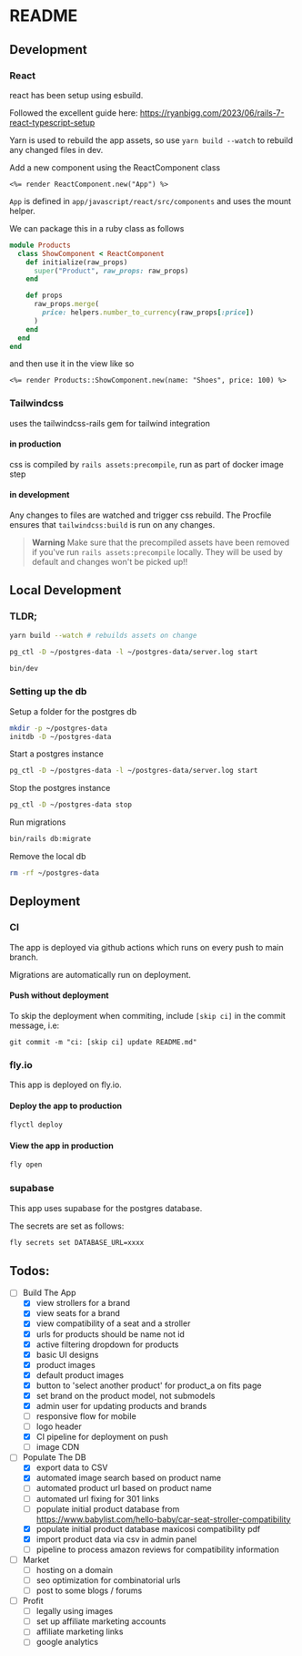 # README

## Development

### React

react has been setup using esbuild.

Followed the excellent guide here: https://ryanbigg.com/2023/06/rails-7-react-typescript-setup

Yarn is used to rebuild the app assets, so use `yarn build --watch` to rebuild any changed files in dev.

Add a new component using the ReactComponent class
```erb
<%= render ReactComponent.new("App") %>
```

`App` is defined in `app/javascript/react/src/components` and uses the mount helper.

We can package this in a ruby class as follows
```ruby
module Products
  class ShowComponent < ReactComponent
    def initialize(raw_props)
      super("Product", raw_props: raw_props)
    end

    def props
      raw_props.merge(
        price: helpers.number_to_currency(raw_props[:price])
      )
    end
  end
end
```

and then use it in the view like so

```erb
<%= render Products::ShowComponent.new(name: "Shoes", price: 100) %>
```

### Tailwindcss

uses the tailwindcss-rails gem for tailwind integration

#### in production

css is compiled by `rails assets:precompile`, run as part of docker image step

#### in development

Any changes to files are watched and trigger css rebuild. The Procfile ensures that `tailwindcss:build` is run on any changes.

> **Warning**
> Make sure that the precompiled assets have been removed if you've run `rails assets:precompile` locally. They will be used by default and changes won't be picked up!!

## Local Development

### TLDR;
```bash
yarn build --watch # rebuilds assets on change
```
```bash
pg_ctl -D ~/postgres-data -l ~/postgres-data/server.log start
```
```bash
bin/dev
```

### Setting up the db

Setup a folder for the postgres db 
```bash
mkdir -p ~/postgres-data
initdb -D ~/postgres-data
```

Start a postgres instance

```bash
pg_ctl -D ~/postgres-data -l ~/postgres-data/server.log start
```

Stop the postgres instance
```bash
pg_ctl -D ~/postgres-data stop
```

Run migrations
```bash
bin/rails db:migrate
```

Remove the local db
```bash
rm -rf ~/postgres-data
```

## Deployment

### CI

The app is deployed via github actions which runs on every push to main branch.

Migrations are automatically run on deployment.

#### Push without deployment

To skip the deployment when commiting, include `[skip ci]` in the commit message, i.e: 
```
git commit -m "ci: [skip ci] update README.md" 
```

### fly.io

This app is deployed on fly.io.

#### Deploy the app to production
```bash
flyctl deploy
```

#### View the app in production
```bash
fly open
```

### supabase

This app uses supabase for the postgres database.

The secrets are set as follows:

```bash
fly secrets set DATABASE_URL=xxxx
```

## Todos:

- [ ] Build The App
    - [x] view strollers for a brand
    - [x] view seats for a brand
    - [x] view compatibility of a seat and a stroller
    - [x] urls for products should be name not id
    - [x] active filtering dropdown for products
    - [x] basic UI designs
    - [x] product images
    - [x] default product images
    - [x] button to 'select another product' for product_a on fits page
    - [x] set brand on the product model, not submodels
    - [x] admin user for updating products and brands
    - [ ] responsive flow for mobile
    - [ ] logo header
    - [x] CI pipeline for deployment on push
    - [ ] image CDN
- [ ] Populate The DB
    - [x] export data to CSV
    - [x] automated image search based on product name
    - [ ] automated product url based on product name
    - [ ] automated url fixing for 301 links
    - [ ] populate initial product database from https://www.babylist.com/hello-baby/car-seat-stroller-compatibility
    - [x] populate initial product database maxicosi compatibility pdf
    - [x] import product data via csv in admin panel
    - [ ] pipeline to process amazon reviews for compatibility information
- [ ] Market
    - [ ] hosting on a domain
    - [ ] seo optimization for combinatorial urls
    - [ ] post to some blogs / forums
- [ ] Profit
    - [ ] legally using images
    - [ ] set up affiliate marketing accounts
    - [ ] affiliate marketing links
    - [ ] google analytics
